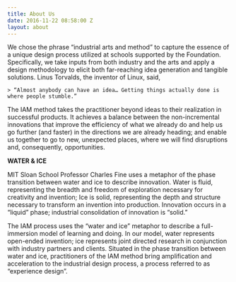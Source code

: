 ```yaml
---
title: About Us
date: 2016-11-22 08:58:00 Z
layout: about
---
```


We chose the phrase “industrial arts and method” to capture the essence of a unique design process utilized at schools supported by the Foundation. Specifically, we take inputs from both industry and the arts and apply a design methodology to elicit both far-reaching idea generation and tangible solutions. Linus Torvalds, the inventor of Linux, said,

    > “Almost anybody can have an idea… Getting things actually done is where people stumble.”

The IAM method takes the practitioner beyond ideas to their realization in successful products. It achieves a balance between the non-incremental innovations that improve the efficiency of what we already do and help us go further (and faster) in the directions we are already heading; and enable us together to go to new, unexpected places, where we will find disruptions and, consequently, opportunities.

**WATER & ICE**

MIT Sloan School Professor Charles Fine uses a metaphor of the phase transition between water and ice to describe innovation. Water is fluid, representing the breadth and freedom of exploration necessary for creativity and invention; Ice is solid, representing the depth and structure necessary to transform an invention into production. Innovation occurs in a “liquid” phase; industrial consolidation of innovation is “solid.”

The IAM process uses the “water and ice” metaphor to describe a full-immersion model of learning and doing. In our model, water represents open-ended invention; ice represents joint directed research in conjunction with industry partners and clients. Situated in the phase transition between water and ice, practitioners of the IAM method bring amplification and acceleration to the industrial design process, a process referred to as “experience design”.